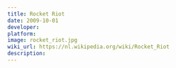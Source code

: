 ```yaml
---
title: Rocket Riot
date: 2009-10-01
developer: 
platform: 
image: rocket_riot.jpg
wiki_url: https://nl.wikipedia.org/wiki/Rocket_Riot
description: 
---
```

